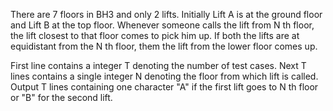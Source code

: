 There are 7 floors in BH3 and only 2 lifts. Initially Lift A is at the ground floor and Lift B at the top floor. Whenever someone calls the lift from N th floor, the lift closest to that floor comes to pick him up. If both the lifts are at equidistant from the N th floor, them the lift from the lower floor comes up.

First line contains a integer T denoting the number of test cases. Next T lines contains a single integer N denoting the floor from which lift is called. Output T lines containing one character "A" if the first lift goes to N th floor or "B" for the second lift.